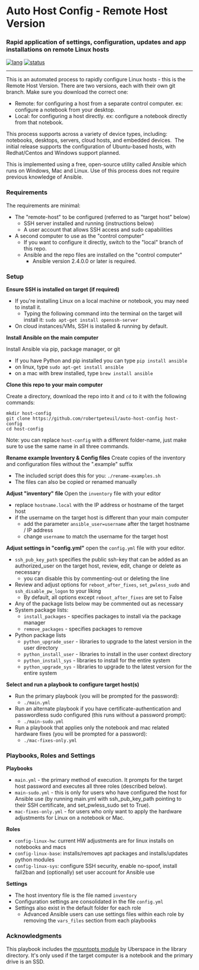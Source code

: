 # Auto Host Config - Remote Host Version
### Rapid application of settings, configuration, updates and app installations on remote Linux hosts
[![lang](https://img.shields.io/badge/language-ansible-3572A5.svg?style=flat-square)](https://github.com/robertpeteuil/auto-host-config)
[![status](https://img.shields.io/badge/status-stable-brightgreen.svg?style=flat-square)](https://github.com/robertpeteuil/auto-host-config)

---

This is an automated process to rapidly configure Linux hosts - this is the Remote Host Version.  There are two versions, each with their own git branch.  Make sure  you download the correct one:
- Remote: for configuring a host from a separate control computer.  ex: configure a notebook from your desktop.
- Local: for configuring a host directly.  ex: configure a notebook directly from that notebook.

This process supports across a variety of device types, including: notebooks, desktops, servers, cloud hosts, and embedded devices.  The initial release supports the configuration of Ubuntu-based hosts, with Redhat/Centos and Windows support planned.

This is implemented using a free, open-source utility called Ansible which runs on Windows, Mac and Linux.  Use of this process does not require previous knowledge of Ansible.

### Requirements
The requirements are minimal:
- The "remote-host" to be configured (referred to as "target host" below)
  - SSH server installed and running (instructions below)
  - A user account that allows SSH access and sudo capabilities
- A second computer to use as the "control computer"
  - If you want to configure it directly, switch to the "local" branch of this repo.
  - Ansible and the repo files are installed on the "control computer"
    - Ansible version 2.4.0.0 or later is required.

### Setup

**Ensure SSH is installed on target (if required)**
- If you're installing Linux on a local machine or notebook, you may need to install it.
  - Typing the following command into the terminal on the target will install it: `sudo apt-get install openssh-server`
- On cloud instances/VMs, SSH is installed & running by default.

**Install Ansible on the main computer**

Install Ansible via pip, package manager, or git
- If you have Python and pip installed you can type `pip install ansible`
- on linux, type `sudo apt-get install ansible`
- on a mac with brew installed, type `brew install ansible`

**Clone this repo to your main computer**

Create a directory, download the repo into it and `cd` to it with the following commands:

```
mkdir host-config
git clone https://github.com/robertpeteuil/auto-host-config host-config
cd host-config
```

Note: you can replace `host-config` with a different folder-name, just make sure to use the same name in all three commands.

**Rename example Inventory & Config files**
Create copies of the inventory and configuration files without the ".example" suffix
- The included script does this for you: `./rename-examples.sh`
- The files can also be copied or renamed manually

**Adjust "inventory" file**
Open the `inventory` file with your editor
- replace `hostname.local` with the IP address or hostname of the target host
- if the username on the target host is different than your main computer
  - add the parameter `ansible_user=username` after the target hostname / IP address
  - change `username` to match the username for the target host

**Adjust settings in "config.yml"**
open the `config.yml` file with your editor.
- `ssh_pub_key_path` specifies the public ssh-key that can be added as an authorized_user on the target host, review, edit, change or delete as necessary
  - you can disable this by commenting-out or deleting the line
- Review and adjust options for `reboot_after_fixes`, `set_pwless_sudo` and `ssh_disable_pw_logon` to your liking
  - By default, all options except `reboot_after_fixes` are set to False
- Any of the package lists below may be commented out as necessary
- System package lists:
  - `install_packages` - specifies packages to install via the package manager
  - `remove_packages` - specifies packages to remove
- Python package lists
  - `python_upgrade_user` - libraries to upgrade to the latest version in the user directory
  - `python_install_user` - libraries to install in the user context directory
  - `python_install_sys` - libraries to install for the entire system
  - `python_upgrade_sys` - libraries to upgrade to the latest version for the entire system

**Select and run a playbook to configure target host(s)**
- Run the primary playbook (you will be prompted for the password):
  - `./main.yml`
- Run an alternate playbook if you have certificate-authentication and passwordless sudo configured (this runs without a password prompt):
  - `./main-sudo.yml`
- Run a playbook that applies only the notebook and mac related hardware fixes (you will be prompted for a password):
  - `./mac-fixes-only.yml`


### Playbooks, Roles and Settings

**Playbooks**
- `main.yml` - the primary method of execution.  It prompts for the target host password and executes all three roles (described below).
- `main-sudo.yml` - this is only for users who have configured the host for Ansible use (by running main.yml with ssh_pub_key_path pointing to their SSH certificate, and set_pwless_sudo set to True).
- `mac-fixes-only.yml` - for users who only want to apply the hardware adjustments for Linux on a notebook or Mac.

**Roles**
- `config-linux-hw`: current HW adjustments are for linux installs on notebooks and macs
- `config-linux-base`: installs/removes apt packages and installs/updates python modules
- `config-linux-sys`: configure SSH security, enable no-spoof, install fail2ban and (optionally) set user account for Ansible use

**Settings**
- The host inventory file is the file named `inventory`
- Configuration settings are consolidated in the file `config.yml`
- Settings also exist in the default folder for each role
  - Advanced Ansible users can use settings files within each role by removing the `vars_files` section from each playbooks


### Acknowledgments

This playbook includes the [mountopts module](https://github.com/Uberspace/ansible-mountopts) by Uberspace in the library directory.  It's only used if the target computer is a notebook and the primary drive is an SSD.
